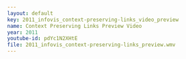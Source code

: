 ```yaml
---
layout: default
key: 2011_infovis_context-preserving-links_video_preview
name: Context Preserving Links Preview Video
year: 2011
youtube-id: pdYc1N2XHtE
file: 2011_infovis_context-preserving-links_preview.wmv
---
```


